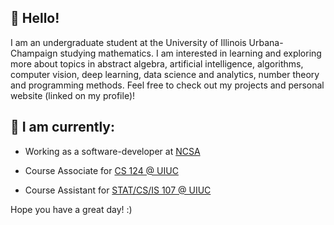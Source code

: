 ## :wave: Hello!

I am an undergraduate student at the University of Illinois Urbana-Champaign studying mathematics. I am interested in learning and exploring more about topics in abstract algebra, artificial intelligence, algorithms, computer vision, deep learning, data science and analytics, number theory and programming methods. Feel free to check out my projects and personal website (linked on my profile)!

## 📝 I am currently: 

   - Working as a software-developer at [NCSA](https://www.ncsa.illinois.edu/) 
    
   - Course Associate for [CS 124 @ UIUC](https://www.cs124.org/)
    
   - Course Assistant for [STAT/CS/IS 107 @ UIUC](https://discovery.cs.illinois.edu/)

Hope you have a great day! :)
